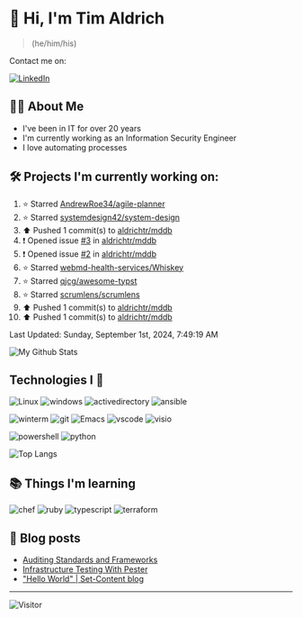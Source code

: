 # 👋 Hi, I'm Tim Aldrich

> (he/him/his)

Contact me on:

<a href="https://www.linkedin.com/in/timothy-r-aldrich/?lipi=urn%3Ali%3Apage%3Ad_flagship3_feed%3BMS0i193dS%2Fi6SvBKYxyEnQ%3D%3D">![LinkedIn](https://img.shields.io/badge/LinkedIn-0077B5?style=for-the-badge&logo=linkedin&logoColor=white)</a>



## 👩‍💻 About Me

- I've been in IT for over 20 years
- I'm currently working as an Information Security Engineer
- I love automating processes

## 🛠️ Projects I'm currently working on:


<!--RECENT_ACTIVITY:start-->
1. ⭐ Starred [AndrewRoe34/agile-planner](https://github.com/AndrewRoe34/agile-planner)<br>
2. ⭐ Starred [systemdesign42/system-design](https://github.com/systemdesign42/system-design)<br>
3. ⬆️ Pushed 1 commit(s) to [aldrichtr/mddb](https://github.com/aldrichtr/mddb)<br>
4. ❗️ Opened issue [#3](https://github.com/aldrichtr/mddb/issues/3) in [aldrichtr/mddb](https://github.com/aldrichtr/mddb)<br>
5. ❗️ Opened issue [#2](https://github.com/aldrichtr/mddb/issues/2) in [aldrichtr/mddb](https://github.com/aldrichtr/mddb)<br>
6. ⭐ Starred [webmd-health-services/Whiskey](https://github.com/webmd-health-services/Whiskey)<br>
7. ⭐ Starred [qjcg/awesome-typst](https://github.com/qjcg/awesome-typst)<br>
8. ⭐ Starred [scrumlens/scrumlens](https://github.com/scrumlens/scrumlens)<br>
9. ⬆️ Pushed 1 commit(s) to [aldrichtr/mddb](https://github.com/aldrichtr/mddb)<br>
10. ⬆️ Pushed 1 commit(s) to [aldrichtr/mddb](https://github.com/aldrichtr/mddb)<br>
<!--RECENT_ACTIVITY:end-->

<!--RECENT_ACTIVITY:last_update-->
Last Updated: Sunday, September 1st, 2024, 7:49:19 AM
<!--RECENT_ACTIVITY:last_update_end-->


<!--
  Configuration for the Github stats widget:
  https://github.com/anuraghazra/github-readme-stats
-->
![My Github Stats](https://github-readme-stats.vercel.app/api?username=aldrichtr&count_private=true&show=prs_merged,reviews&show_icons=true&theme=onedark)

## Technologies I 💖



<!--
  these urls are helpful in creating these:
  https://simpleicons.org/
  https://github.com/simple-icons/simple-icons/blob/develop/slugs.md
  https://shields.io/category/activity
-->

![Linux](https://img.shields.io/badge/linux-282C34?logo=linux&logoColor=white&style=plastic)
![windows](https://img.shields.io/badge/windows-282C34?logo=windows&style=plastic)
![activedirectory](https://img.shields.io/badge/activedirectory-282C34?logo=microsoft&style=plastic)
![ansible](https://img.shields.io/badge/ansible-282C34?logo=ansible&style=plastic)

![winterm](https://img.shields.io/badge/winterm-282C34?logo=windowsterminal&style=plastic)
![git](https://img.shields.io/badge/git-282C34?logo=git&logoColor=F05032&style=plastic)
![Emacs](https://img.shields.io/badge/gnuemacs-282C34?logo=gnuemacs&logoColor=blueviolet&style=plastic)
![vscode](https://img.shields.io/badge/vscode-282C34?logo=visualstudiocode&style=plastic)
![visio](https://img.shields.io/badge/visio-282C34?logo=microsoftvisio&style=plastic)

![powershell](https://img.shields.io/badge/powershell-282C34?logo=powershell&style=plastic)
![python](https://img.shields.io/badge/python-282C34?logo=python&style=282C34plastic)

![Top Langs](https://github-readme-stats.vercel.app/api/top-langs/?username=aldrichtr&layout=donut-vertical&theme=onedark)

## 📚 Things I'm learning

![chef](https://img.shields.io/badge/chef-282C34?logo=chef&style=plastic)
![ruby](https://img.shields.io/badge/ruby-282C34?logo=ruby&style=plastic)
![typescript](https://img.shields.io/badge/typescript-282C34?logo=typescript&style=plastic)
![terraform](https://img.shields.io/badge/terraform-282C34?logo=terraform&style=plastic)

## 📃 Blog posts

<!-- BLOG-POST-LIST:START -->
- [Auditing Standards and Frameworks](https://aldrichtr.github.io/posts/auditing-standards-and-frameworks/)
- [Infrastructure Testing With Pester](https://aldrichtr.github.io/posts/infrastructure-testing-with-pester/)
- [&quot;Hello World&quot; | Set-Content blog](https://aldrichtr.github.io/posts/my-first-post/)
<!-- BLOG-POST-LIST:END -->

---

![Visitor](https://visitor-badge.laobi.icu/badge?page_id=aldrichtr.aldrichtr)
